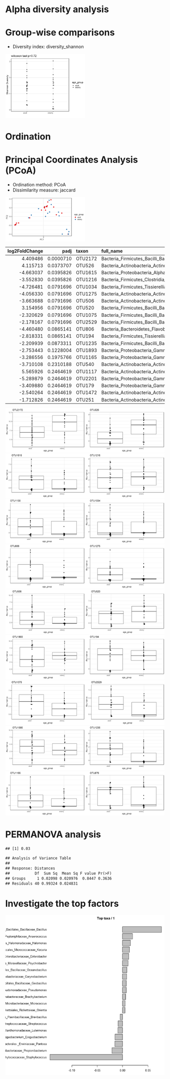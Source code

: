 


# Alpha diversity analysis



# Group-wise comparisons
* Diversity index: diversity_shannon

<img src="figure_age/group_comp-1.png" title="plot of chunk group_comp" alt="plot of chunk group_comp" width="50%" />


# Ordination



# Principal Coordinates Analysis (PCoA)

* Ordination method: PCoA
* Dissimilarity measure: jaccard

<img src="figure_age/pcoa-1.png" title="plot of chunk pcoa" alt="plot of chunk pcoa" width="50%" />


| log2FoldChange|      padj|taxon   |full_name                                                                                     |
|--------------:|---------:|:-------|:---------------------------------------------------------------------------------------------|
|       4.409486| 0.0000710|OTU2172 |Bacteria_Firmicutes_Bacilli_Bacillales_Staphylococcaceae_Staphylococcus                       |
|       4.115713| 0.0373707|OTU526  |Bacteria_Actinobacteria_Actinobacteria_Micrococcales_Brevibacteriaceae_Brevibacterium         |
|      -4.663037| 0.0395826|OTU1615 |Bacteria_Proteobacteria_Alphaproteobacteria_Rickettsiales_Rickettsieae_Orientia               |
|      -3.552830| 0.0395826|OTU1216 |Bacteria_Firmicutes_Clostridia_Clostridiales_NA_Intestinimonas                                |
|      -4.726481| 0.0791696|OTU1034 |Bacteria_Firmicutes_Tissierellia_Tissierellales_Peptoniphilaceae_Finegoldia                   |
|      -4.056330| 0.0791696|OTU1275 |Bacteria_Actinobacteria_Actinobacteria_Micrococcales_Micrococcaceae_Kocuria                   |
|      -3.663688| 0.0791696|OTU506  |Bacteria_Actinobacteria_Actinobacteria_Micrococcales_Dermabacteraceae_Brachybacterium         |
|       3.154956| 0.0791696|OTU520  |Bacteria_Firmicutes_Bacilli_Bacillales_Paenibacillaceae_Brevibacillus                         |
|      -2.320629| 0.0791696|OTU1075 |Bacteria_Firmicutes_Bacilli_Bacillales_Bacillaceae_Geobacillus                                |
|      -2.178167| 0.0791696|OTU2529 |Bacteria_Firmicutes_Bacilli_Bacillales_Bacillaceae_Virgibacillus                              |
|      -4.460480| 0.0865141|OTU806  |Bacteria_Bacteroidetes_Flavobacteriia_Flavobacteriales_Flavobacteriaceae_Cruoricaptor         |
|      -2.818331| 0.0865141|OTU194  |Bacteria_Firmicutes_Tissierellia_Tissierellales_Peptoniphilaceae_Anaerococcus                 |
|      -2.209939| 0.0873311|OTU1235 |Bacteria_Firmicutes_Bacilli_Bacillales_Staphylococcaceae_Jeotgalicoccus                       |
|      -2.753443| 0.1228004|OTU1893 |Bacteria_Proteobacteria_Gammaproteobacteria_Pseudomonadales_Pseudomonadaceae_Pseudomonas      |
|      -3.286556| 0.1975766|OTU1165 |Bacteria_Proteobacteria_Gammaproteobacteria_Oceanospirillales_Halomonadaceae_Halomonas        |
|      -3.710108| 0.2310188|OTU540  |Bacteria_Actinobacteria_Actinobacteria_Propionibacteriales_Propionibacteriaceae_Brooklawnia   |
|       5.565926| 0.2464619|OTU1117 |Bacteria_Actinobacteria_Actinobacteria_Micrococcales_Microbacteriaceae_Gulosibacter           |
|      -5.289879| 0.2464619|OTU2201 |Bacteria_Proteobacteria_Gammaproteobacteria_Xanthomonadales_Xanthomonadaceae_Stenotrophomonas |
|      -3.409880| 0.2464619|OTU179  |Bacteria_Proteobacteria_Gammaproteobacteria_Oceanospirillales_Oceanospirillaceae_Amphritea    |
|      -2.540264| 0.2464619|OTU1472 |Bacteria_Actinobacteria_Actinobacteria_Micrococcales_Microbacteriaceae_Micrococcus            |
|      -1.712826| 0.2464619|OTU251  |Bacteria_Actinobacteria_Actinobacteria_Micrococcales_Micrococcaceae_Arthrobacter              |

<img src="figure_age/DESeq2-1.png" title="plot of chunk DESeq2" alt="plot of chunk DESeq2" width="50%" /><img src="figure_age/DESeq2-2.png" title="plot of chunk DESeq2" alt="plot of chunk DESeq2" width="50%" /><img src="figure_age/DESeq2-3.png" title="plot of chunk DESeq2" alt="plot of chunk DESeq2" width="50%" /><img src="figure_age/DESeq2-4.png" title="plot of chunk DESeq2" alt="plot of chunk DESeq2" width="50%" /><img src="figure_age/DESeq2-5.png" title="plot of chunk DESeq2" alt="plot of chunk DESeq2" width="50%" /><img src="figure_age/DESeq2-6.png" title="plot of chunk DESeq2" alt="plot of chunk DESeq2" width="50%" /><img src="figure_age/DESeq2-7.png" title="plot of chunk DESeq2" alt="plot of chunk DESeq2" width="50%" /><img src="figure_age/DESeq2-8.png" title="plot of chunk DESeq2" alt="plot of chunk DESeq2" width="50%" /><img src="figure_age/DESeq2-9.png" title="plot of chunk DESeq2" alt="plot of chunk DESeq2" width="50%" /><img src="figure_age/DESeq2-10.png" title="plot of chunk DESeq2" alt="plot of chunk DESeq2" width="50%" /><img src="figure_age/DESeq2-11.png" title="plot of chunk DESeq2" alt="plot of chunk DESeq2" width="50%" /><img src="figure_age/DESeq2-12.png" title="plot of chunk DESeq2" alt="plot of chunk DESeq2" width="50%" /><img src="figure_age/DESeq2-13.png" title="plot of chunk DESeq2" alt="plot of chunk DESeq2" width="50%" /><img src="figure_age/DESeq2-14.png" title="plot of chunk DESeq2" alt="plot of chunk DESeq2" width="50%" /><img src="figure_age/DESeq2-15.png" title="plot of chunk DESeq2" alt="plot of chunk DESeq2" width="50%" /><img src="figure_age/DESeq2-16.png" title="plot of chunk DESeq2" alt="plot of chunk DESeq2" width="50%" /><img src="figure_age/DESeq2-17.png" title="plot of chunk DESeq2" alt="plot of chunk DESeq2" width="50%" /><img src="figure_age/DESeq2-18.png" title="plot of chunk DESeq2" alt="plot of chunk DESeq2" width="50%" />

# PERMANOVA analysis

```
## [1] 0.03
```

```
## Analysis of Variance Table
## 
## Response: Distances
##           Df  Sum Sq  Mean Sq F value Pr(>F)
## Groups     1 0.02098 0.020976  0.8447 0.3636
## Residuals 40 0.99324 0.024831
```

# Investigate the top factors

![plot of chunk top_factors](figure_age/top_factors-1.png)

